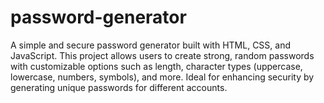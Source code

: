 # password-generator
A simple and secure password generator built with HTML, CSS, and JavaScript. This project allows users to create strong, random passwords with customizable options such as length, character types (uppercase, lowercase, numbers, symbols), and more. Ideal for enhancing security by generating unique passwords for different accounts.
